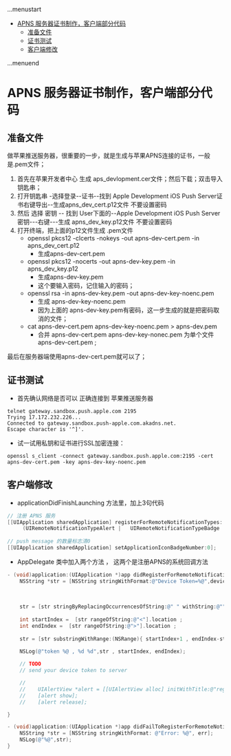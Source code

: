 ...menustart

 - [APNS 服务器证书制作，客户端部分代码](#1294a83ff96c5c0ee3c4b9620dd74edf)
     - [准备文件](#105dbfd27d203f637ce0d3c08eb78878)
     - [证书测试](#81f55b42ec661d67d432330fd47cd07c)
     - [客户端修改](#0c64cd168e7b43ebccec68a62f1d85e7)

...menuend


<h2 id="1294a83ff96c5c0ee3c4b9620dd74edf"></h2>

# APNS 服务器证书制作，客户端部分代码

<h2 id="105dbfd27d203f637ce0d3c08eb78878"></h2>

## 准备文件

做苹果推送服务器，很重要的一步，就是生成与苹果APNS连接的证书，一般是.pem文件；

 1. 首先在苹果开发者中心 生成 aps_devlopment.cer文件；然后下载；双击导入钥匙串；
 2. 打开钥匙串 -选择登录--证书--找到 Apple Development iOS Push Server证书右键导出--生成apns_dev_cert.p12文件 不要设置密码
 3. 然后 选择 密钥 -- 找到 User下面的--Apple Development iOS Push Server密钥---右键---生成 apns_dev_key.p12文件 不要设置密码
 3. 打开终端，把上面的p12文件生成 .pem文件
    - openssl pkcs12 -clcerts -nokeys -out apns-dev-cert.pem -in apns_dev_cert.p12  
        - 生成apns-dev-cert.pem
    - openssl pkcs12 -nocerts -out apns-dev-key.pem -in apns_dev_key.p12   
        - 生成apns-dev-key.pem 
        - 这个要输入密码，记住输入的密码；
    - openssl rsa -in apns-dev-key.pem -out apns-dev-key-noenc.pem  
        - 生成 apns-dev-key-noenc.pem 
        - 因为上面的 apns-dev-key.pem有密码，这一步生成的就是把密码取消的文件；
    - cat apns-dev-cert.pem apns-dev-key-noenc.pem > apns-dev.pem 
        - 合并 apns-dev-cert.pem apns-dev-key-nonec.pem 为单个文件 apns-dev-cert.pem ;

最后在服务器端使用apns-dev-cert.pem就可以了；


<h2 id="81f55b42ec661d67d432330fd47cd07c"></h2>

## 证书测试

 - 首先确认网络是否可以 正确连接到 苹果推送服务器

```
telnet gateway.sandbox.push.apple.com 2195
Trying 17.172.232.226...
Connected to gateway.sandbox.push-apple.com.akadns.net.
Escape character is '^]'.
```

 - 试一试用私钥和证书进行SSL加密连接：

```
openssl s_client -connect gateway.sandbox.push.apple.com:2195 -cert apns-dev-cert.pem -key apns-dev-key-noenc.pem 
```

<h2 id="0c64cd168e7b43ebccec68a62f1d85e7"></h2>

## 客户端修改

 - applicationDidFinishLaunching  方法里，加上3句代码

```Objective-C
// 注册 APNS 服务
[[UIApplication sharedApplication] registerForRemoteNotificationTypes:
     (UIRemoteNotificationTypeAlert |   UIRemoteNotificationTypeBadge | UIRemoteNotificationTypeSound)];   
    
// push message 的数量标志清0
[[UIApplication sharedApplication] setApplicationIconBadgeNumber:0]; 
```


 - AppDelegate 类中加入两个方法 ， 这两个是注册APNS的系统回调方法

```Objective-C
- (void)application:(UIApplication *)app didRegisterForRemoteNotificationsWithDeviceToken:(NSData *)deviceToken {        
    NSString *str = [NSString stringWithFormat:@"Device Token=%@",deviceToken];     
       
    
    
    str = [str stringByReplacingOccurrencesOfString:@" " withString:@""];
    
    int startIndex =  [str rangeOfString:@"<"].location ;
    int endIndex =  [str rangeOfString:@">"].location ;
    
    str = [str substringWithRange:(NSRange){ startIndex+1 , endIndex-startIndex -1 }];
    
    NSLog(@"token %@ , %d %d",str , startIndex, endIndex);

    // TODO 
    // send your device token to server 

    //    
    //    UIAlertView *alert = [[UIAlertView alloc] initWithTitle:@"register" message:str delegate:nil cancelButtonTitle:@"ok" otherButtonTitles: nil];
    //    [alert show];
    //    [alert release];

}   

- (void)application:(UIApplication *)app didFailToRegisterForRemoteNotificationsWithError:(NSError *)err {        
    NSString *str = [NSString stringWithFormat: @"Error: %@", err];     
    NSLog(@"%@",str);       
}
```








